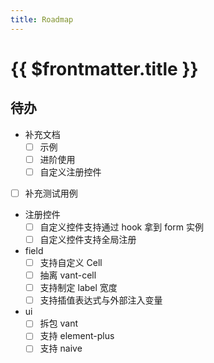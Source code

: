 ```yaml
---
title: Roadmap
---
```


# {{ $frontmatter.title }}

## 待办

- 补充文档
  - [ ] 示例
  - [ ] 进阶使用
  - [ ] 自定义注册控件
- [ ] 补充测试用例
- 注册控件
  - [ ] 自定义控件支持通过 hook 拿到 form 实例
  - [ ] 自定义控件支持全局注册
- field
  - [ ] 支持自定义 Cell
  - [ ] 抽离 vant-cell
  - [ ] 支持制定 label 宽度
  - [ ] 支持插值表达式与外部注入变量
- ui
  - [ ] 拆包 vant
  - [ ] 支持 element-plus
  - [ ] 支持 naive
